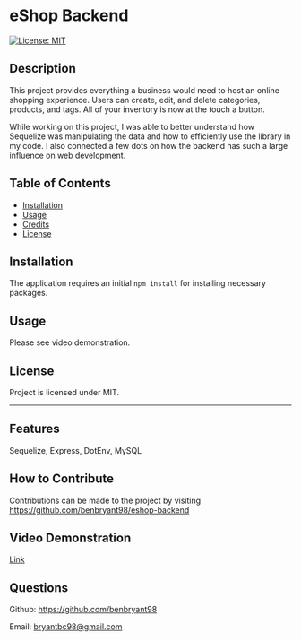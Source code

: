 # eShop Backend

[![License: MIT](https://img.shields.io/badge/License-MIT-yellow.svg)](https://opensource.org/licenses/MIT)

## Description

This project provides everything a business would need to host an online shopping experience. Users can create, edit, and delete categories, products, and tags. All of your inventory is now at the touch a button.

While working on this project, I was able to better understand how Sequelize was manipulating the data and how to efficiently use the library in my code. I also connected a few dots on how the backend has such a large influence on web development.

## Table of Contents

- [Installation](#installation)
- [Usage](#usage)
- [Credits](#credits)
- [License](#license)

## Installation

The application requires an initial `npm install` for installing necessary packages.

## Usage

Please see video demonstration.

## License

Project is licensed under MIT.

---

## Features

Sequelize, Express, DotEnv, MySQL

## How to Contribute

Contributions can be made to the project by visiting https://github.com/benbryant98/eshop-backend

## Video Demonstration

[Link](https://drive.google.com/file/d/11fWaVJ_ouVxtedcs9QKoW4OtGLI-FJFC/view)

## Questions

Github: https://github.com/benbryant98

Email: bryantbc98@gmail.com
